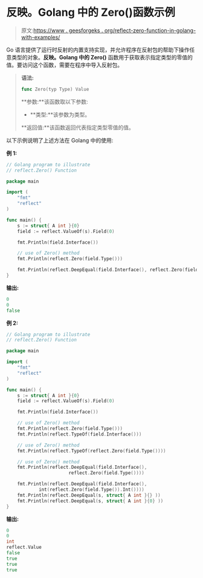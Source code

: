 # 反映。Golang 中的 Zero()函数示例

> 原文:[https://www . geesforgeks . org/reflect-zero-function-in-golang-with-examples/](https://www.geeksforgeeks.org/reflect-zero-function-in-golang-with-examples/)

Go 语言提供了运行时反射的内置支持实现，并允许程序在反射包的帮助下操作任意类型的对象。**反映。Golang 中的 Zero()** 函数用于获取表示指定类型的零值的值。要访问这个函数，需要在程序中导入反射包。

> **语法:**
> 
> ```go
> func Zero(typ Type) Value
> 
> ```
> 
> **参数:**该函数取以下参数:
> 
> *   **类型:**该参数为类型。
> 
> **返回值:**该函数返回代表指定类型零值的值。

以下示例说明了上述方法在 Golang 中的使用:

**例 1:**

```go
// Golang program to illustrate
// reflect.Zero() Function

package main

import (
    "fmt"
    "reflect"
)

func main() {
    s := struct{ A int }{0}
    field := reflect.ValueOf(s).Field(0)

    fmt.Println(field.Interface())

    // use of Zero() method
    fmt.Println(reflect.Zero(field.Type()))

    fmt.Println(reflect.DeepEqual(field.Interface(), reflect.Zero(field.Type())))
}

```

**输出:**

```go
0
0
false

```

**例 2:**

```go
// Golang program to illustrate
// reflect.Zero() Function

package main

import (
    "fmt"
    "reflect"
)

func main() {
    s := struct{ A int }{0}
    field := reflect.ValueOf(s).Field(0)

    fmt.Println(field.Interface())

    // use of Zero() method
    fmt.Println(reflect.Zero(field.Type()))
    fmt.Println(reflect.TypeOf(field.Interface()))

    // use of Zero() method
    fmt.Println(reflect.TypeOf(reflect.Zero(field.Type())))

    // use of Zero() method
    fmt.Println(reflect.DeepEqual(field.Interface(),
                       reflect.Zero(field.Type())))

    fmt.Println(reflect.DeepEqual(field.Interface(), 
            int(reflect.Zero(field.Type()).Int())))
    fmt.Println(reflect.DeepEqual(s, struct{ A int }{} ))
    fmt.Println(reflect.DeepEqual(s, struct{ A int }{0} ))
}
```

**输出:**

```go
0
0
int
reflect.Value
false
true
true
true

```